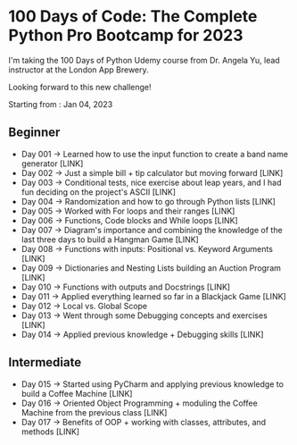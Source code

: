 # 100 Days of Code: The Complete Python Pro Bootcamp for 2023

I'm taking the 100 Days of Python Udemy course from Dr. Angela Yu, lead instructor at the London App Brewery.

Looking forward to this new challenge!

Starting from : Jan 04, 2023

<h2 align="left">Beginner <img src="https://user-images.githubusercontent.com/87985283/215882941-c4d3b28b-3ebf-4b58-9360-3811883a372d.png" height="15"/></h2>

- Day 001 &rarr; Learned how to use the input function to create a band name generator [LINK]
- Day 002 &rarr; Just a simple bill + tip calculator but moving forward [LINK] 
- Day 003 &rarr; Conditional tests, nice exercise about leap years, and I had fun deciding on the project's ASCII [LINK]
- Day 004 &rarr; Randomization and how to go through Python lists [LINK]
- Day 005 &rarr; Worked with For loops and their ranges [LINK]
- Day 006 &rarr; Functions, Code blocks and While loops [LINK]
- Day 007 &rarr; Diagram's importance and combining the knowledge of the last three days to build a Hangman Game [LINK]
- Day 008 &rarr; Functions with inputs: Positional vs. Keyword Arguments [LINK]
- Day 009 &rarr; Dictionaries and Nesting Lists building an Auction Program [LINK]
- Day 010 &rarr; Functions with outputs and Docstrings [LINK]
- Day 011 &rarr; Applied everything learned so far in a Blackjack Game [LINK]
- Day 012 &rarr; Local vs. Global Scope
- Day 013 &rarr; Went through some Debugging concepts and exercises [LINK]
- Day 014 &rarr; Applied previous knowledge + Debugging skills [LINK]

<h2 align="left">Intermediate <img src="https://user-images.githubusercontent.com/87985283/215885360-122115af-6da7-448b-81a7-30e03ccbff17.png" height="15"/></h2>

- Day 015 &rarr; Started using PyCharm and applying previous knowledge to build a Coffee Machine [LINK]
- Day 016 &rarr; Oriented Object Programming + moduling the Coffee Machine from the previous class [LINK]
- Day 017 &rarr; Benefits of OOP + working with classes, attributes, and methods [LINK]

